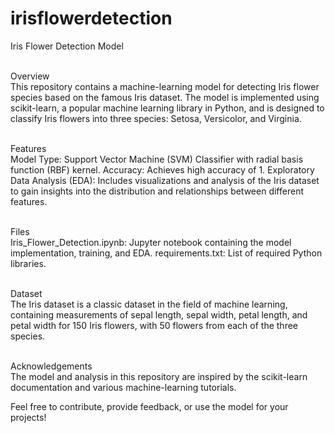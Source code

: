 # irisflowerdetection
Iris Flower Detection Model

<br>Overview</br>
This repository contains a machine-learning model for detecting Iris flower species based on the famous Iris dataset. The model is implemented using scikit-learn, a popular machine learning library in Python, and is designed to classify Iris flowers into three species: Setosa, Versicolor, and Virginia.

<br>Features</br>
Model Type: Support Vector Machine (SVM) Classifier with radial basis function (RBF) kernel.
Accuracy: Achieves high accuracy of 1.
Exploratory Data Analysis (EDA): Includes visualizations and analysis of the Iris dataset to gain insights into the distribution and relationships between different features.

<br>Files</br>
Iris_Flower_Detection.ipynb: Jupyter notebook containing the model implementation, training, and EDA.
requirements.txt: List of required Python libraries.

<br>Dataset</br>
The Iris dataset is a classic dataset in the field of machine learning, containing measurements of sepal length, sepal width, petal length, and petal width for 150 Iris flowers, with 50 flowers from each of the three species.

<br>Acknowledgements</br>
The model and analysis in this repository are inspired by the scikit-learn documentation and various machine-learning tutorials.

Feel free to contribute, provide feedback, or use the model for your projects!
